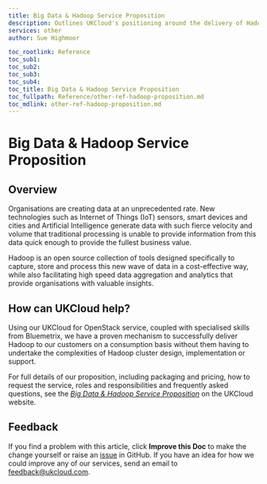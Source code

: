 ```yaml
---
title: Big Data & Hadoop Service Proposition
description: Outlines UKCloud's positioning around the delivery of Hadoop and Big Data solutions
services: other
author: Sue Highmoor

toc_rootlink: Reference
toc_sub1: 
toc_sub2:
toc_sub3:
toc_sub4:
toc_title: Big Data & Hadoop Service Proposition
toc_fullpath: Reference/other-ref-hadoop-proposition.md
toc_mdlink: other-ref-hadoop-proposition.md
---
```


# Big Data & Hadoop Service Proposition

## Overview

Organisations are creating data at an unprecedented rate. New technologies such as Internet of Things (IoT) sensors, smart devices and cities and Artificial Intelligence generate data with such fierce velocity and volume that traditional processing is unable to provide information from this data quick enough to provide the fullest business value.

Hadoop is an open source collection of tools designed specifically to capture, store and process this new wave of data in a cost-effective way, while also facilitating high speed data aggregation and analytics that provide organisations with valuable insights.

## How can UKCloud help?

Using our UKCloud for OpenStack service, coupled with specialised skills from Bluemetrix, we have a proven mechanism to successfully deliver Hadoop to our customers on a consumption basis without them having to undertake the complexities of Hadoop cluster design, implementation or support.

For full details of our proposition, including packaging and pricing, how to request the service, roles and responsibilities and frequently asked questions, see the [_Big Data & Hadoop Service Proposition_](https://ukcloud.com/wp-content/uploads/2019/02/ukc-svc-124-ukcloud-hadoop-proposition.pdf) on the UKCloud website.

## Feedback

If you find a problem with this article, click **Improve this Doc** to make the change yourself or raise an [issue](https://github.com/UKCloud/documentation/issues) in GitHub. If you have an idea for how we could improve any of our services, send an email to <feedback@ukcloud.com>.